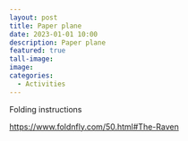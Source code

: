 ```yaml
---
layout: post
title: Paper plane
date: 2023-01-01 10:00
description: Paper plane
featured: true
tall-image: 
image: 
categories: 
  - Activities
---
```





Folding instructions

https://www.foldnfly.com/50.html#The-Raven

